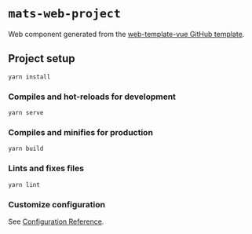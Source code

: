 # `mats-web-project`

Web component generated from the [web-template-vue GitHub template](https://github.com/mkdevops-se/web-template-vue).

## Project setup
```
yarn install
```

### Compiles and hot-reloads for development
```
yarn serve
```

### Compiles and minifies for production
```
yarn build
```

### Lints and fixes files
```
yarn lint
```

### Customize configuration
See [Configuration Reference](https://cli.vuejs.org/config/).
